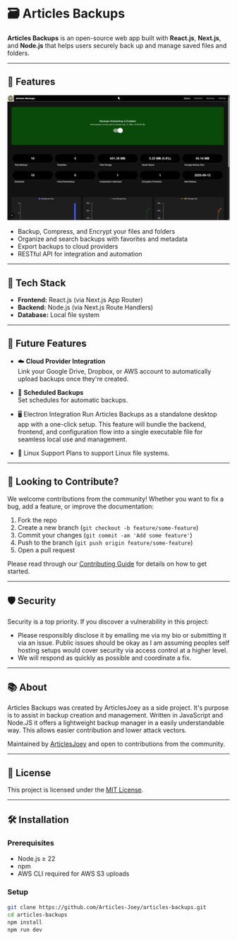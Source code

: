 # 🗃️ Articles Backups

**Articles Backups** is an open-source web app built with **React.js**, **Next.js**, and **Node.js** that helps users securely back up and manage saved files and folders.

---

## 🚀 Features

![Status page screenshot](public/pages/status.png)

- Backup, Compress, and Encrypt your files and folders
- Organize and search backups with favorites and metadata
- Export backups to cloud providers
- RESTful API for integration and automation

---

## 🔧 Tech Stack

- **Frontend:** React.js (via Next.js App Router)
- **Backend:** Node.js (via Next.js Route Handlers)
- **Database:** Local file system

---

## 🔮 Future Features

- ☁️ **Cloud Provider Integration**  
  Link your Google Drive, Dropbox, or AWS account to automatically upload backups once they're created.

- 🔄 **Scheduled Backups**  
  Set schedules for automatic backups.

- 🖥️ Electron Integration
Run Articles Backups as a standalone desktop app with a one-click setup.
This feature will bundle the backend, frontend, and configuration flow into a single   executable file for seamless local use and management.

- 💽 Linux Support
Plans to support Linux file systems.

---

## 👥 Looking to Contribute?

We welcome contributions from the community! Whether you want to fix a bug, add a feature, or improve the documentation:

1. Fork the repo
2. Create a new branch (`git checkout -b feature/some-feature`)
3. Commit your changes (`git commit -am 'Add some feature'`)
4. Push to the branch (`git push origin feature/some-feature`)
5. Open a pull request

Please read through our [Contributing Guide](CONTRIBUTING.md) for details on how to get started.

---

## 🛡️ Security

Security is a top priority. If you discover a vulnerability in this project:

- Please responsibly disclose it by emailing me via my bio or submitting it via an issue. Public issues should be okay as I am assuming peoples self hosting setups would cover security via access control at a higher level.
- We will respond as quickly as possible and coordinate a fix.

---

## 📚 About

Articles Backups was created by ArticlesJoey as a side project. It's purpose is to assist in backup creation and management. Written in JavaScript and Node.JS it offers a lightweight backup manager in a easily understandable way. This allows easier contribution and lower attack vectors.

Maintained by [ArticlesJoey](https://github.com/Articles-Joey) and open to contributions from the community.

---

## 📄 License

This project is licensed under the [MIT License](LICENSE).

---

## 🛠 Installation

### Prerequisites
- Node.js ≥ 22
- npm
- AWS CLI required for AWS S3 uploads

### Setup

```bash
git clone https://github.com/Articles-Joey/articles-backups.git
cd articles-backups
npm install
npm run dev
